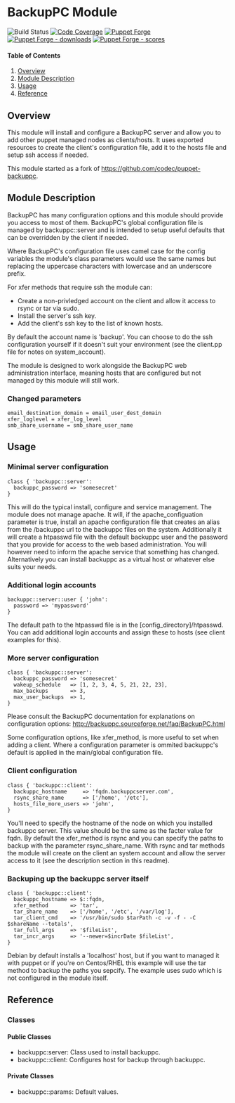 # BackupPC Module

![Build Status](https://img.shields.io/bitbucket/pipelines/wyrie/puppet-backuppc.svg)
[![Code Coverage](https://coveralls.io/repos/github/wyrie/puppet-backuppc/badge.svg?branch=master)](https://coveralls.io/github/wyrie/puppet-backuppc)
[![Puppet Forge](https://img.shields.io/puppetforge/v/wyrie/backuppc.svg)](https://forge.puppetlabs.com/wyrie/backuppc)
[![Puppet Forge - downloads](https://img.shields.io/puppetforge/dt/wyrie/backuppc.svg)](https://forge.puppetlabs.com/wyrie/backuppc)
[![Puppet Forge - scores](https://img.shields.io/puppetforge/f/wyrie/backuppc.svg)](https://forge.puppetlabs.com/wyrie/backuppc)

#### Table of Contents

1. [Overview](#overview)
2. [Module Description](#module-description)
3. [Usage](#usage)
4. [Reference](#reference)

## Overview

This module will install and configure a BackupPC server and allow you to add other puppet managed nodes as clients/hosts. It
uses exported resources to create the client's configuration file, add it to the hosts file and setup ssh access if needed.

This module started as a fork of https://github.com/codec/puppet-backuppc.

## Module Description

BackupPC has many configuration options and this module should provide you access to most of them. BackupPC's global configuration
file is managed by backuppc::server and is intended to setup useful defaults that can be overridden by the client if needed.

Where BackupPC's configuration file uses camel case for the config variables the module's class parameters would use the same names but
replacing the uppercase characters with lowercase and an underscore prefix.

For xfer methods that require ssh the module can:
* Create a non-privledged account on the client and allow it access to rsync or tar via sudo.
* Install the server's ssh key.
* Add the client's ssh key to the list of known hosts.

By default the account name is 'backup'. You can choose to do the ssh configuration yourself if it doesn't suit your environment (see the client.pp
file for notes on system_account).

The module is designed to work alongside the BackupPC web administration interface, meaning hosts that are configured but not managed by this
module will still work.

### Changed parameters
```puppet
email_destination_domain = email_user_dest_domain
xfer_loglevel = xfer_log_level
smb_share_username = smb_share_user_name
```

## Usage

### Minimal server configuration

```puppet
class { 'backuppc::server':
  backuppc_password => 'somesecret'
}
```
This will do the typical install, configure and service management. The module does not manage apache. It will, if the apache_configuation parameter is true,
install an apache configuration file that creates an alias from the /backuppc url to the backuppc files on the system. Additionally it will create a htpasswd
file with the default backuppc user and the password that you provide for access to the web based administration. You will however need to inform the apache
service that something has changed. Alternatively you can install backuppc as a virtual host or whatever else suits your needs.

### Additional login accounts

```puppet
backuppc::server::user { 'john':
  password => 'mypassword'
}
```
The default path to the htpasswd file is in the [config_directory]/htpasswd. You can add additional login accounts and assign these to hosts (see client examples
for this).

### More server configuration

```puppet
class { 'backuppc::server':
  backuppc_password => 'somesecret'
  wakeup_schedule   => [1, 2, 3, 4, 5, 21, 22, 23],
  max_backups       => 3,
  max_user_backups  => 1,
}
```
Please consult the BackupPC documentation for explanations on configuration options: http://backuppc.sourceforge.net/faq/BackupPC.html

Some configuration options, like xfer_method, is more useful to set when adding a client. Where a configuration parameter is ommited backuppc's default is applied
in the main/global configuration file.

### Client configuration

```puppet
class { 'backuppc::client':
  backuppc_hostname     => 'fqdn.backuppcserver.com',
  rsync_share_name      => ['/home', '/etc'],
  hosts_file_more_users => 'john',
}
```
You'll need to specify the hostname of the node on which you installed backuppc server. This value should be the same as the facter value for fqdn. By default the
xfer_method is rsync and you can specify the paths to backup with the parameter rsync_share_name. With rsync and tar methods the module will create on the client
an system account and allow the server access to it (see the description section in this readme).

### Backuping up the backuppc server itself

```puppet
class { 'backuppc::client':
  backuppc_hostname => $::fqdn,
  xfer_method       => 'tar',
  tar_share_name    => ['/home', '/etc', '/var/log'],
  tar_client_cmd    => '/usr/bin/sudo $tarPath -c -v -f - -C $shareName --totals',
  tar_full_args     => '$fileList',
  tar_incr_args     => '--newer=$incrDate $fileList',
}
```
Debian by default installs a 'localhost' host, but if you want to managed it with puppet or if you're on Centos/RHEL this example will use the tar method to backup
the paths you sepcify. The example uses sudo which is not configured in the module itself.

## Reference

### Classes

#### Public Classes

* backuppc:server: Class used to install backuppc.
* backuppc::client: Configures host for backup through backuppc.

#### Private Classes

* backuppc::params: Default values.

